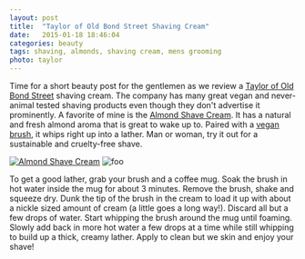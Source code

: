 ```yaml
---
layout: post
title:  "Taylor of Old Bond Street Shaving Cream"
date:   2015-01-18 18:46:04
categories: beauty
tags: shaving, almonds, shaving cream, mens grooming
photo: taylor
---
```


Time for a short beauty post for the gentlemen as we review a [Taylor of Old Bond Street](http://www.amazon.com/s/?_encoding=UTF8&camp=1789&creative=390957&field-keywords=taylor%20of%20old%20bond&linkCode=ur2&rh=i%3Aaps%2Ck%3Ataylor%20of%20old%20bond&tag=veggpupp-20&url=search-alias%3Daps&linkId=WRGJFLDMNDKZVKRH) shaving cream. The company has many great vegan and never-animal tested shaving products even though they don't advertise it prominently. A favorite of mine is the [Almond Shave Cream](http://www.amazon.com/gp/product/B002AT0JZ0/ref=as_li_tl?ie=UTF8&camp=1789&creative=390957&creativeASIN=B002AT0JZ0&linkCode=as2&tag=veggpupp-20&linkId=Q7HMA5IPEABWRRTH). It has a natural and fresh almond aroma that is great to wake up to. Paired with a [vegan brush](http://www.amazon.com/gp/product/B004W17O7A/ref=as_li_tl?ie=UTF8&camp=1789&creative=390957&creativeASIN=B004W17O7A&linkCode=as2&tag=veggpupp-20&linkId=YRNPWK4ELZF5TWPN), it whips right up into a lather. Man or woman, try it out for a sustainable and cruelty-free shave. 

[![Almond Shave Cream](http://ws-na.amazon-adsystem.com/widgets/q?_encoding=UTF8&ASIN=B002AT0JZ0&Format=_SL250_&ID=AsinImage&MarketPlace=US&ServiceVersion=20070822&WS=1&tag=veggpupp-20)](http://www.amazon.com/gp/product/B002AT0JZ0/ref=as_li_tl?ie=UTF8&camp=1789&creative=390957&creativeASIN=B002AT0JZ0&linkCode=as2&tag=veggpupp-20&linkId=W3JVSY3PCRTJ3BD4)
![foo](http://ir-na.amazon-adsystem.com/e/ir?t=veggpupp-20&l=as2&o=1&a=B002AT0JZ0)

To get a good lather, grab your brush and a coffee mug. Soak the brush in hot water inside the mug for about 3 minutes. Remove the brush, shake and squeeze dry. Dunk the tip of the brush in the cream to load it up with about a nickle sized amount of cream (a little goes a long way!). Discard all but a few drops of water. Start whipping the brush around the mug until foaming. Slowly add back in more hot water a few drops at a time while still whipping to build up a thick, creamy lather. Apply to clean but we skin and enjoy your shave!